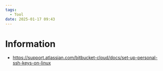 ```yaml
---
tags:
  - Tool
date: 2025-01-17 09:43
---
```

# Information

- https://support.atlassian.com/bitbucket-cloud/docs/set-up-personal-ssh-keys-on-linux